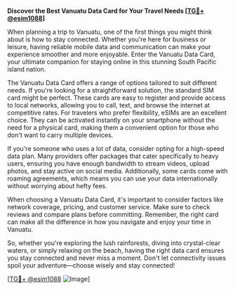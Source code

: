 **Discover the Best Vanuatu Data Card for Your Travel Needs [[TG💪+ @esim1088](https://t.me/s/esim1088)]**

When planning a trip to Vanuatu, one of the first things you might think about is how to stay connected. Whether you're here for business or leisure, having reliable mobile data and communication can make your experience smoother and more enjoyable. Enter the Vanuatu Data Card, your ultimate companion for staying online in this stunning South Pacific island nation.

The Vanuatu Data Card offers a range of options tailored to suit different needs. If you're looking for a straightforward solution, the standard SIM card might be perfect. These cards are easy to register and provide access to local networks, allowing you to call, text, and browse the internet at competitive rates. For travelers who prefer flexibility, eSIMs are an excellent choice. They can be activated instantly on your smartphone without the need for a physical card, making them a convenient option for those who don't want to carry multiple devices.

If you're someone who uses a lot of data, consider opting for a high-speed data plan. Many providers offer packages that cater specifically to heavy users, ensuring you have enough bandwidth to stream videos, upload photos, and stay active on social media. Additionally, some cards come with roaming agreements, which means you can use your data internationally without worrying about hefty fees.

When choosing a Vanuatu Data Card, it's important to consider factors like network coverage, pricing, and customer service. Make sure to check reviews and compare plans before committing. Remember, the right card can make all the difference in how you navigate and enjoy your time in Vanuatu.

So, whether you're exploring the lush rainforests, diving into crystal-clear waters, or simply relaxing on the beach, having the right data card ensures you stay connected and never miss a moment. Don't let connectivity issues spoil your adventure—choose wisely and stay connected!

[[TG💪+ @esim1088](https://t.me/s/esim1088) ![Image](https://i.postimg.cc/Y0z9fWf4/image.png)]